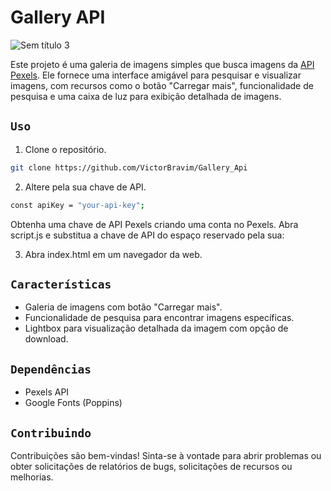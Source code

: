 # Gallery API

![Sem título 3](https://github.com/VictorBravim/Gallery_Api/assets/122113588/09f8a05e-920f-4c09-9195-5cc38c48f9da)


Este projeto é uma galeria de imagens simples que busca imagens da [API Pexels](https://www.pexels.com/api/). Ele fornece uma interface amigável para pesquisar e visualizar imagens, com recursos como o botão "Carregar mais", funcionalidade de pesquisa e uma caixa de luz para exibição detalhada de imagens.

## <code>Uso</code>

1. Clone o repositório.
```bash
git clone https://github.com/VictorBravim/Gallery_Api
```
2. Altere pela sua chave de API.
```bash
const apiKey = "your-api-key";
```
Obtenha uma chave de API Pexels criando uma conta no Pexels.
Abra script.js e substitua a chave de API do espaço reservado pela sua:

3. Abra index.html em um navegador da web.

## <code>Características</code>

- Galeria de imagens com botão "Carregar mais".
- Funcionalidade de pesquisa para encontrar imagens específicas.
- Lightbox para visualização detalhada da imagem com opção de download.

## <code>Dependências</code>

- Pexels API
- Google Fonts (Poppins)

## <code>Contribuindo</code>

Contribuições são bem-vindas! Sinta-se à vontade para abrir problemas ou obter solicitações de relatórios de bugs, solicitações de recursos ou melhorias.
